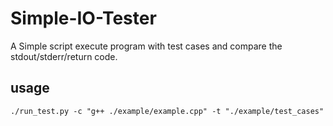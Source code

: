 # Simple-IO-Tester
A Simple script execute program with test cases and compare the stdout/stderr/return code.

## usage
```
./run_test.py -c "g++ ./example/example.cpp" -t "./example/test_cases"
```
